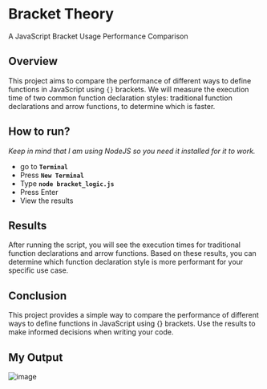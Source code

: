 # Bracket Theory

A JavaScript Bracket Usage Performance Comparison

## Overview

This project aims to compare the performance of different ways to define functions in JavaScript using `{}` brackets. We will measure the execution time of two common function declaration styles: traditional function declarations and arrow functions, to determine which is faster.

 ## How to run?
_Keep in mind that I am using NodeJS so you need it installed for it to work._

- go to **`Terminal`**
- Press **`New Terminal`**
- Type **`node bracket_logic.js`**
- Press Enter
- View the results

## Results
After running the script, you will see the execution times for traditional function declarations and arrow functions. Based on these results, you can determine which function declaration style is more performant for your specific use case.

## Conclusion
This project provides a simple way to compare the performance of different ways to define functions in JavaScript using {} brackets. Use the results to make informed decisions when writing your code.

## My Output
![image](https://github.com/Larssies/BracketTheory/assets/81554085/6c35fe07-6026-4adc-a5ae-e612f288102f)
